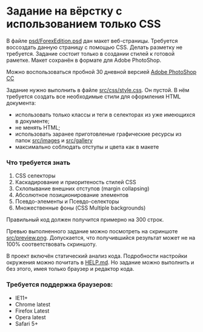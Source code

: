 # Задание на вёрстку с использованием только CSS

В файле [psd/ForexEdition.psd](./psd/ForexEdition.psd) дан макет веб-страницы. Требуется воссоздать данную страницу с помощью CSS. Делать разметку не требуется. Задание состоит только в создании стилей к готовой раметке. Макет сохранён в формате для Adobe PhotoShop. 

Можно воспользоваться пробной 30 дневной версией [Adobe PhotoShop CC](http://www.adobe.com/ru/products/photoshop.html)

Задание нужно выполнить в файле [src/css/style.css](./src/css/style.css). Он пустой. В нём требуется создать все необходимые стили для оформления HTML документа:

- использовать только классы и теги в селекторах из уже имеющихся в документе;
- не менять HTML;
- использовать заранее приготовленые графические ресурсы из папок [src/images](./src/images) и [src/gallery](./src/gallery)
- максимально соблюдать отступы и цвета как в макете

### Что требуется знать

1. CSS селекторы
2. Каскадирование и приоритеность стилей CSS
3. Схлопывание внешних отступов (margin collapsing)
3. Абсолютное позиционирование элементов
4. Псевдо-элементы и Псевдо-селекторы
5. Множественные фоны (CSS Multiple backgrounds)

Правильный код должен получится примерно на 300 строк.

Превью выполненного задание можно посмотреть на скриншоте [src/preview.png](./src/preview.png). Допускается, что получившийся результат может не на 100% соответствовать скриншоту.

В проект включён статический анализ кода. Подробности настройки окружения можно почитать в [HELP.md](https://github.com/fabrikaodua/frontend-css-fairhyip/blob/master/HELP.md). Но задание можно выполнить и без этого, имея только браузер и редактор кода.

### Требуется поддержка браузеров:

- IE11+
- Chrome latest
- Firefox Latest
- Opera latest
- Safari 5+
